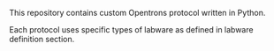 This repository contains custom Opentrons protocol written in Python. 

Each protocol uses specific types of labware as defined in labware definition section. 
